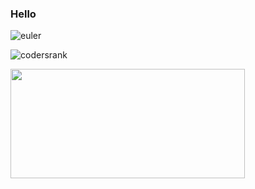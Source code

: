 ### Hello

![euler](https://projecteuler.net/profile/cesarbonadio12.png)

![codersrank](https://cr-ss-service.azurewebsites.net/api/ScreenShot?widget=summary&username=cesarbonadio&badges=3&show-avatar=false&style=--header-bg-color:%23000;--border-radius:10px;--height:10px;--width:10px;)

<img src="https://cr-ss-service.azurewebsites.net/api/ScreenShot?widget=summary&username=cesarbonadio&badges=3&show-avatar=false&style=--header-bg-color:%23000;--border-radius:10px;--height:10px;--width:10px;" width="375" height="175">

<!--
**cesarbonadio/cesarbonadio** is a ✨ _special_ ✨ repository because its `README.md` (this file) appears on your GitHub profile.

Here are some ideas to get you started:

- 🔭 I’m currently working on ...
- 🌱 I’m currently learning ...
- 👯 I’m looking to collaborate on ...
- 🤔 I’m looking for help with ...
- 💬 Ask me about ...
- 📫 How to reach me: ...
- 😄 Pronouns: ...
- ⚡ Fun fact: ...
-->
